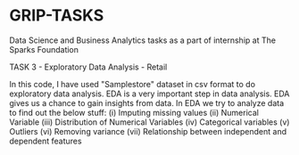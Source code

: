 # GRIP-TASKS
Data Science and Business Analytics tasks as a part of internship at The Sparks Foundation

TASK 3 - Exploratory Data Analysis - Retail


In this code, I have used "Samplestore" dataset in csv format to do exploratory data analysis.
EDA is a very important step in data analysis. EDA gives us a chance to gain insights from data.
In EDA we try to analyze data to find out the below stuff:
(i) Imputing missing values
(ii) Numerical Variable
(iii) Distribution of Numerical Variables
(iv) Categorical variables
(v) Outliers
(vi) Removing variance
(vii) Relationship between independent and dependent features
